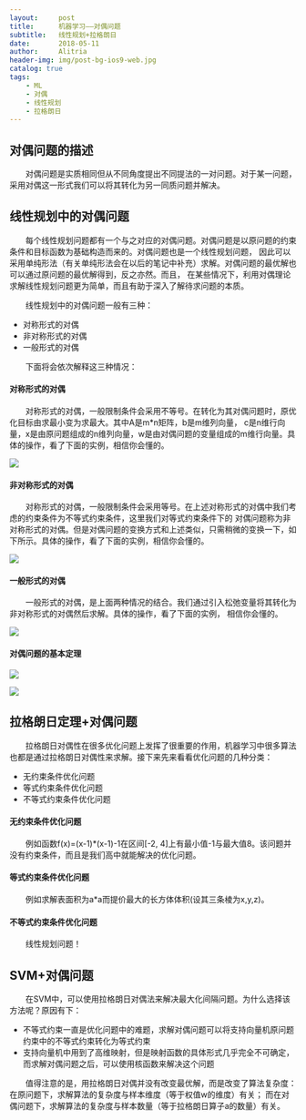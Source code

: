 ```yaml
---
layout:     post
title:      机器学习——对偶问题
subtitle:   线性规划+拉格朗日
date:       2018-05-11
author:     Alitria
header-img: img/post-bg-ios9-web.jpg
catalog: true
tags:
    - ML
    - 对偶
    - 线性规划
    - 拉格朗日
---
```


## 对偶问题的描述
&emsp;&emsp;对偶问题是实质相同但从不同角度提出不同提法的一对问题。对于某一问题，采用对偶这一形式我们可以将其转化为另一同质问题并解决。

## 线性规划中的对偶问题
&emsp;&emsp;每个线性规划问题都有一个与之对应的对偶问题。对偶问题是以原问题的约束条件和目标函数为基础构造而来的。对偶问题也是一个线性规划问题，
因此可以采用单纯形法（有关单纯形法会在以后的笔记中补充）求解。对偶问题的最优解也可以通过原问题的最优解得到，反之亦然。而且，
在某些情况下，利用对偶理论求解线性规划问题更为简单，而且有助于深入了解待求问题的本质。  
  

&emsp;&emsp;线性规划中的对偶问题一般有三种：
- 对称形式的对偶
- 非对称形式的对偶
- 一般形式的对偶  

&emsp;&emsp;下面将会依次解释这三种情况：  

#### 对称形式的对偶
&emsp;&emsp;对称形式的对偶，一般限制条件会采用不等号。在转化为其对偶问题时，原优化目标由求最小变为求最大。其中A是m*n矩阵，b是m维列向量，
c是n维行向量，x是由原问题组成的n维列向量，w是由对偶问题的变量组成的m维行向量。具体的操作，看了下面的实例，相信你会懂的。  

![](http://ww1.sinaimg.cn/large/005L0VzSgy1fr7m9xjeigj30rt11240d.jpg)

#### 非对称形式的对偶
&emsp;&emsp;对称形式的对偶，一般限制条件会采用等号。在上述对称形式的对偶中我们考虑的约束条件为不等式约束条件，这里我们对等式约束条件下的
对偶问题称为非对称形式的对偶。但是对偶问题的变换方式和上述类似，只需稍微的变换一下，如下所示。具体的操作，看了下面的实例，相信你会懂的。  

![](http://ww1.sinaimg.cn/large/005L0VzSgy1fr7m9q0t10j30rt112767.jpg)

#### 一般形式的对偶
&emsp;&emsp;一般形式的对偶，是上面两种情况的结合。我们通过引入松弛变量将其转化为非对称形式的对偶然后求解。具体的操作，看了下面的实例，
相信你会懂的。  

![](http://ww1.sinaimg.cn/large/005L0VzSgy1fr7m965satj30rt1120uj.jpg)

#### 对偶问题的基本定理

![](http://ww1.sinaimg.cn/large/005L0VzSgy1fr7moh0t76j30v90f6myu.jpg)

![](http://ww1.sinaimg.cn/large/005L0VzSgy1fr7molemztj30vc0fujtd.jpg)

## 拉格朗日定理+对偶问题
&emsp;&emsp;拉格朗日对偶性在很多优化问题上发挥了很重要的作用，机器学习中很多算法也都是通过拉格朗日对偶性来求解。接下来先来看看优化问题的几种分类：  

- 无约束条件优化问题
- 等式约束条件优化问题
- 不等式约束条件优化问题  

#### 无约束条件优化问题
&emsp;&emsp;例如函数f(x)=(x-1)*(x-1)-1在区间[-2, 4]上有最小值-1与最大值8。该问题并没有约束条件，而且是我们高中就能解决的优化问题。

#### 等式约束条件优化问题
&emsp;&emsp;例如求解表面积为a*a而提价最大的长方体体积(设其三条棱为x,y,z)。  

#### 不等式约束条件优化问题
&emsp;&emsp;线性规划问题！ 

## SVM+对偶问题
&emsp;&emsp;在SVM中，可以使用拉格朗日对偶法来解决最大化间隔问题。为什么选择该方法呢？原因有下：  
- 不等式约束一直是优化问题中的难题，求解对偶问题可以将支持向量机原问题约束中的不等式约束转化为等式约束
- 支持向量机中用到了高维映射，但是映射函数的具体形式几乎完全不可确定，而求解对偶问题之后，可以使用核函数来解决这个问题  

&emsp;&emsp;值得注意的是，用拉格朗日对偶并没有改变最优解，而是改变了算法复杂度：在原问题下，求解算法的复杂度与样本维度（等于权值w的维度）有关；
而在对偶问题下，求解算法的复杂度与样本数量（等于拉格朗日算子a的数量）有关。

